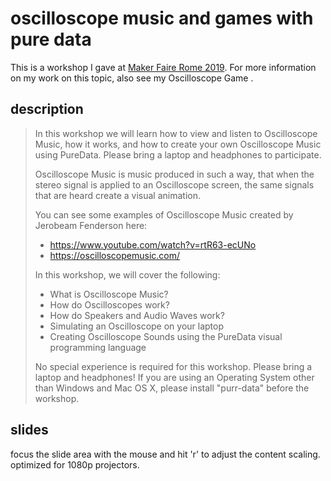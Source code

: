 # oscilloscope music and games with pure data

<mmm-embed wrap="raw" path="../../games/plonat_atek/pictures/amaze" /></mmm-embed>

This is a workshop I gave at [Maker Faire Rome 2019][mfr].
For more information on my work on this topic, also see my Oscilloscope Game <mmm-link path="../../games/plonat_atek"></mmm-link>.

## description

> In this workshop we will learn how to view and listen to Oscilloscope Music, how it works, and how to create your own Oscilloscope Music using PureData.
> Please bring a laptop and headphones to participate.
> 
> Oscilloscope Music is music produced in such a way, that when the stereo signal is applied to an Oscilloscope screen,
> the same signals that are heard create a visual animation.
> 
> You can see some examples of Oscilloscope Music created by Jerobeam Fenderson here:
> 
> - https://www.youtube.com/watch?v=rtR63-ecUNo
> - https://oscilloscopemusic.com/
> 
> In this workshop, we will cover the following:
>
> - What is Oscilloscope Music?
> - How do Oscilloscopes work?
> - How do Speakers and Audio Waves work?
> - Simulating an Oscilloscope on your laptop
> - Creating Oscilloscope Sounds using the PureData visual programming language
> 
> No special experience is required for this workshop.
> Please bring a laptop and headphones!
> If you are using an Operating System other than Windows and Mac OS X, please install "purr-data" before the workshop.

## slides

focus the slide area with the mouse and hit 'r' to adjust the content scaling.
optimized for 1080p projectors.

<mmm-embed wrap="raw" path="slides"></mmm-embed>

[mfr]: https://2019.makerfairerome.eu/en/events-en/?ids=110

